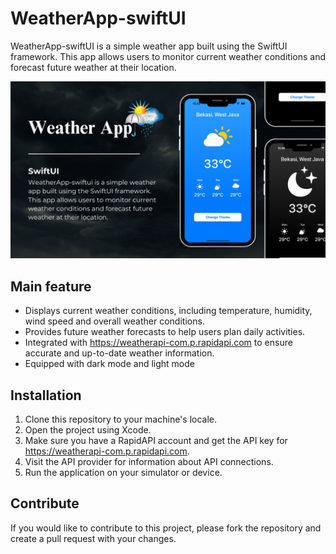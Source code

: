# WeatherApp-swiftUI

WeatherApp-swiftUI is a simple weather app built using the SwiftUI framework. This app allows users to monitor current weather conditions and forecast future weather at their location.

![Light Home Screen](./assets/images/readme/mockup.png)

## Main feature

- Displays current weather conditions, including temperature, humidity, wind speed and overall weather conditions.
- Provides future weather forecasts to help users plan daily activities.
- Integrated with https://weatherapi-com.p.rapidapi.com to ensure accurate and up-to-date weather information.
- Equipped with dark mode and light mode

## Installation

1. Clone this repository to your machine's locale.
2. Open the project using Xcode.
3. Make sure you have a RapidAPI account and get the API key for https://weatherapi-com.p.rapidapi.com.
4. Visit the API provider for information about API connections.
5. Run the application on your simulator or device.

## Contribute

If you would like to contribute to this project, please fork the repository and create a pull request with your changes.
